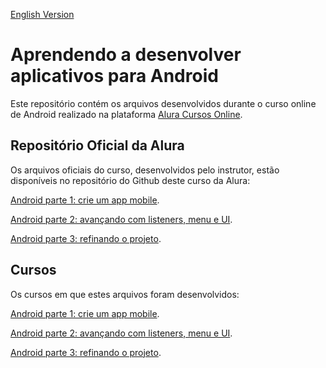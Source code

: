 [English Version](README.EN.md)

# Aprendendo a desenvolver aplicativos para Android

Este repositório contém os arquivos desenvolvidos durante o curso online de Android realizado na plataforma [Alura Cursos Online](https://alura.com.br).

## Repositório Oficial da Alura

Os arquivos oficiais do curso, desenvolvidos pelo instrutor, estão disponíveis no repositório do Github deste curso da Alura:

[Android parte 1: crie um app mobile](https://github.com/alura-cursos/fundamentos-android-parte-1).

[Android parte 2: avançando com listeners, menu e UI](https://github.com/alura-cursos/fundamentos-android-parte-2).

[Android parte 3: refinando o projeto](https://github.com/alura-cursos/fundamentos-android-parte-3/).

## Cursos

Os cursos em que estes arquivos foram desenvolvidos:

[Android parte 1: crie um app mobile](https://cursos.alura.com.br/course/android-sua-primeira-app-mobile).

[Android parte 2: avançando com listeners, menu e UI](https://cursos.alura.com.br/course/android-avancando-listeners-menu-ui).

[Android parte 3: refinando o projeto](https://cursos.alura.com.br/course/android-refinando-o-projeto).
